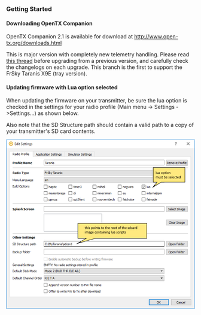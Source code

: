 
### Getting Started


#### Downloading OpenTX Companion

OpenTX Companion 2.1 is available for download at http://www.open-tx.org/downloads.html

This is major version with completely new telemetry handling. Please read [this thread](http://www.openrcforums.com/forum/viewtopic.php?f=45&t=7239) before upgrading from a previous version, and carefully check the changelogs on each upgrade. This branch is the first to support the FrSky Taranis X9E (tray version).


#### Updating firmware with Lua option selected

When updating the firmware on your transmitter, be sure the lua option is checked in the settings for your radio profile (Main menu -> Settings ->Settings...) as shown below.

Also note that the SD Structure path should contain a valid path to a copy of your transmitter's SD card contents.

![](companion-settings.png)